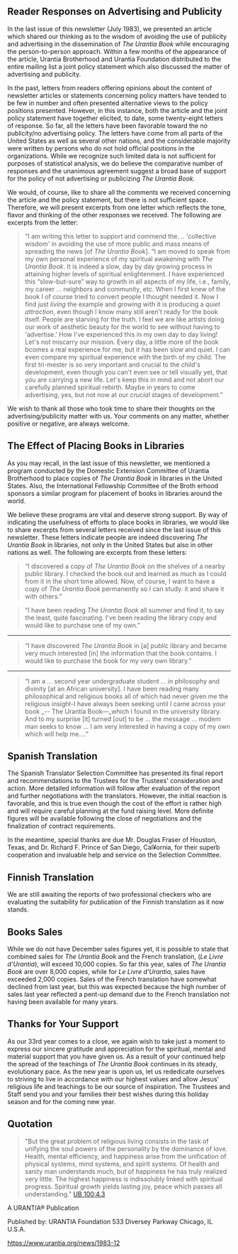 

## Reader Responses on Advertising and Publicity

In the last issue of this newsletter (July 1983), we presented an article which shared our thinking as to the wisdom of avoiding the use of publicity and advertising in the dissemination of _The Urantia Book_ while encouraging the person-to-person approach. Within a few months of the appearance of the article, Urantia Brotherhood and Urantia Foundation distributed to the entire mailing list a joint policy statement which also discussed the matter of advertising and publicity.

In the past, letters from readers offering opinions about the content of newsletter articles or statements concerning policy matters have tended to be few in number and often presented alternative views to the policy positions presented. However, in this instance, both the article and the joint policy statement have together elicited, to date, some twenty-eight letters of response. So far, all the letters have been favorable toward the no publicity/no advertising policy. The letters have come from all parts of the United States as well as several other nations, and the considerable majority were written by persons who do not hold official positions in the organizations. While we recognize such limited data is not sufficient for purposes of statistical analysis, we do believe the comparative number of responses and the unanimous agreement suggest a broad base of support for the policy of not advertising or publicizing _The Urantia Book_.

We would, of course, like to share all the comments we received concerning the article and the policy statement, but there is not sufficient space. Therefore, we will present excerpts from one letter which reflects the tone, flavor and thinking of the other responses we received. The following are excerpts from the letter:

> “I am writing this letter to support and commend the. .. 'collective wisdom' in avoiding the use of more public and mass means of spreading the news \[of _The Urantia Book_\]. “I am moved to speak from my own personal experience of my spiritual awakening with _The Urantia Book_. It is indeed a slow, day by day growing process in attaining higher levels of spiritual enlightenment. I have experienced this “slow-but-sure” way to growth in all aspects of my life, i.e., family, my career ... neighbors and community, etc. When I first knew of the book I of course tried to convert people I thought needed it. Now I find just _living_ the example and _growing_ with it is producing a _quiet attraction_, even though I know many still aren't ready for the book itself. People are starving for the truth. I feel we are like artists doing our work of aesthetic beauty for the world to see without having to 'advertise.' How I've experienced this in my own day to day living! Let's not miscarry our mission. Every day, a little more of the book bcomes a real experience for me, but it has been slow and quiet. I can even compare my spiritual experience with the birth of my child. The first tri-mester is so very important and crucial to the child's development, even though you can't even see or tell visually yet, that you are carrying a new life. Let's keep this in mind and not abort our carefully planned spiritual rebirth. Maybe in years to come advertising, yes, but not now at our _crucial_ stages of development.”

We wish to thank all those who took time to share their thoughts on the advertising/publicity matter with us. Your comments on any matter, whether positive or negative, are always welcome.

## The Effect of Placing Books in Libraries

As you may recall, in the last issue of this newsletter, we mentioned a program conducted by the Domestic Extension Committee of Urantia Brotherhood to place copies of _The Urantia Book_ in libraries in the United States. Also, the International Fellowship Committee of the Broth erhood sponsors a similar program for placement of books in libraries around the world.

We believe these programs are vital and deserve strong support. By way of indicating the usefulness of efforts to place books in libraries, we would like to share excerpts from several letters received since the last issue of this newsletter. These letters indicate people are indeed discovering _The Urantia Book_ in libraries, not only in the United States but also in other nations as well. The following are excerpts from these letters:

> “I discovered a copy of _The Urantia Book_ on the shelves of a nearby public library. I checked the book out and learned as much as I could from it in the short time allowed. Now, of course, I want to have a copy of _The Urantia Book_ permanently so I can study. it and share it with others.”

> “I have been reading _The Urantia Book_ all summer and find it, to say the least, quite fascinating. I've been reading the library copy and would like to purchase one of my own.”

---

> “I have discovered _The Urantia Book_ in \[a\] public library and became very much interested \[in\] the information that the book contains. I would like to purchase the book for my very own library.”

---

> “I am a ... second year undergraduate student ... in philosophy and divinity \[at an African university\]. I have been reading many philosophical and religious books all of which had never given me the religious insight-I have always been seeking until I came across your book _\-- The Urantia Book—_which I found in the university library. And to my surprise \[it\] turned \[out\] to be ... the message ... modem man seeks to know ... I am very interested in having a copy of my own which will help me....”

## Spanish Translation

The Spanish Translator Selection Committee has presented its final report and recommendations to the Trustees for the Trustees' consideration and action. More detailed information will follow after evaluation of the report and further negotiations with the translators. However, the initial reaction is favorable, and this is true even though the cost of the effort is rather high and will require careful planning at the fund raising level. More definite figures will be available following the close of negotiations and the finalization of contract requirements.

In the meantime, special thanks are due Mr. Douglas Fraser of Houston, Texas, and Dr. Richard F. Prince of San Diego, Cal¥ornia, for their superb cooperation and invaluable help and service on the Selection Committee.

## Finnish Translation

We are still awaiting the reports of two professional checkers who are evaluating the suitability for publication of the Finnish translation as it now stands.

## Books Sales

While we do not have December sales figures yet, it is possible to state that combined sales for _The Urantia Book_ and the French translation, (_Le Livre d'Urantia_), will exceed 10,000 copies. So far this year, sales of _The Urantia Book_ are over 8,000 copies, while for _Le Livre d'Urantia_, sales have exceeded 2,000 copies. Sales of the French translation have somewhat declined from last year, but this was expected because the high number of sales last year reflected a pent-up demand due to the French translation not having been available for many years.

## Thanks for Your Support

As our 33rd year comes to a close, we again wish to take just a moment to express our sincere gratitude and appreciation for the spiritual, mental and material support that you have given us. As a result of your continued help the spread of the teachings of _The Urantia Book_ continues in its steady, evolutionary pace. As the new year is upon us, let us rededicate ourselves to striving to live in accordance with our highest values and allow Jesus' religious life and teachings to be our source of inspiration. The Trustees and Staff send you and your families their best wishes during this holiday season and for the coming new year.

## Quotation

> "But the great problem of religious living consists in the task of unifying the soul powers of the personality by the dominance of love. Health, mental efficiency, and happiness arise from the unification of physical systems, mind systems, and spirit systems. Of health and sanity man understands much, but of happiness he has truly realized very little. The highest happiness is indissolubly linked with spiritual progress. Spiritual growth yields lasting joy, peace which passes all understanding." [UB 100:4.3](/en/The_Urantia_Book/100#p4_3)

A URANTIA&reg; Publication

Published by:
URANTIA Foundation
533 Diversey Parkway
Chicago, IL U.S.A.


https://www.urantia.org/news/1983-12